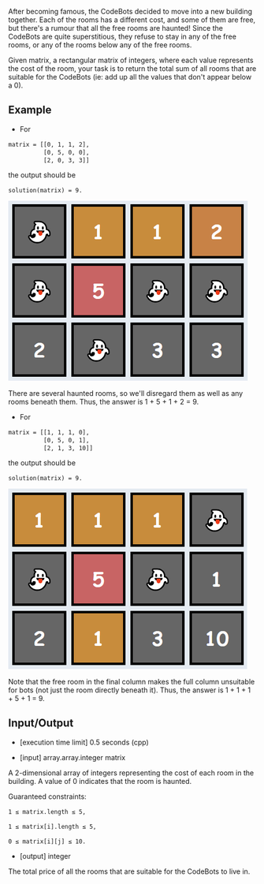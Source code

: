 After becoming famous, the CodeBots decided to move into a new building together. Each of the rooms has a different cost, and some of them are free, but there's a rumour that all the free rooms are haunted! Since the CodeBots are quite superstitious, they refuse to stay in any of the free rooms, or any of the rooms below any of the free rooms.

Given matrix, a rectangular matrix of integers, where each value represents the cost of the room, your task is to return the total sum of all rooms that are suitable for the CodeBots (ie: add up all the values that don't appear below a 0).

## Example

* For

```
matrix = [[0, 1, 1, 2], 
          [0, 5, 0, 0], 
          [2, 0, 3, 3]]
```

the output should be

```
solution(matrix) = 9.
```

![image_1](../image/challenge_8_1.png)

There are several haunted rooms, so we'll disregard them as well as any rooms beneath them. Thus, the answer is 1 + 5 + 1 + 2 = 9.

* For

```
matrix = [[1, 1, 1, 0], 
          [0, 5, 0, 1], 
          [2, 1, 3, 10]]
```

the output should be

```
solution(matrix) = 9.
```

![image_2](../image/challenge_8_2.png)

Note that the free room in the final column makes the full column unsuitable for bots (not just the room directly beneath it). Thus, the answer is 1 + 1 + 1 + 5 + 1 = 9.

## Input/Output

* [execution time limit] 0.5 seconds (cpp)

* [input] array.array.integer matrix

A 2-dimensional array of integers representing the cost of each room in the building. A value of 0 indicates that the room is haunted.

Guaranteed constraints:
```
1 ≤ matrix.length ≤ 5,
```

```
1 ≤ matrix[i].length ≤ 5,
```

```
0 ≤ matrix[i][j] ≤ 10.
```

* [output] integer

The total price of all the rooms that are suitable for the CodeBots to live in.